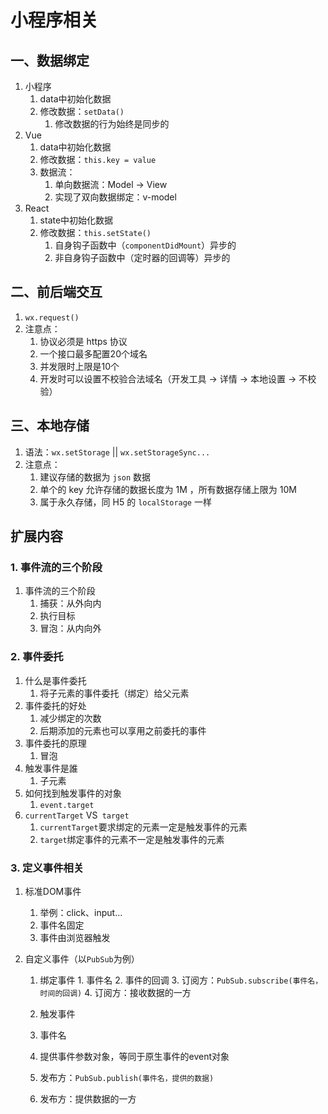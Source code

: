 # 小程序相关

## 一、数据绑定

1. 小程序
    1. data中初始化数据
    2. 修改数据：`setData()`
        1. 修改数据的行为始终是同步的
2. Vue
    1. data中初始化数据
    2. 修改数据：`this.key = value`
    3. 数据流：
        1. 单向数据流：Model -> View
        2. 实现了双向数据绑定：v-model
3. React
    1. state中初始化数据
    2. 修改数据：`this.setState()`
        1. 自身钩子函数中（`componentDidMount`）异步的
        2. 非自身钩子函数中（定时器的回调等）异步的

## 二、前后端交互

1. `wx.request()`
2. 注意点：
    1. 协议必须是 https 协议
    2. 一个接口最多配置20个域名
    3. 并发限时上限是10个
    4. 开发时可以设置不校验合法域名（开发工具 -> 详情 -> 本地设置 -> 不校验）

## 三、本地存储

1. 语法：`wx.setStorage` || `wx.setStorageSync...`
2. 注意点：
    1. 建议存储的数据为 `json` 数据
    2. 单个的 key 允许存储的数据长度为 1M ，所有数据存储上限为 10M
    3. 属于永久存储，同 H5 的 `localStorage` 一样

## 扩展内容

### 1. 事件流的三个阶段

1. 事件流的三个阶段
    1. 捕获：从外向内
    2. 执行目标
    3. 冒泡：从内向外

### 2. 事件委托

1. 什么是事件委托
    1. 将子元素的事件委托（绑定）给父元素
2. 事件委托的好处
    1. 减少绑定的次数
    2. 后期添加的元素也可以享用之前委托的事件
3. 事件委托的原理
    1. 冒泡
4. 触发事件是誰
    1. 子元素
5. 如何找到触发事件的对象
    1. `event.target`
6. `currentTarget` VS` target`
    1. `currentTarget`要求绑定的元素一定是触发事件的元素
    2. `target`绑定事件的元素不一定是触发事件的元素

### 3. 定义事件相关

1. 标准DOM事件
   1. 举例：click、input...
   2. 事件名固定
   3. 事件由浏览器触发

2. 自定义事件（以`PubSub`为例）

   1. 绑定事件
   			1. 事件名
   		2. 事件的回调
   		3. 订阅方：`PubSub.subscribe(事件名，时间的回调)`
   			4. 订阅方：接收数据的一方

   2. 触发事件
   	1. 事件名
   	2. 提供事件参数对象，等同于原生事件的event对象
   	3. 发布方：`PubSub.publish(事件名，提供的数据)`
   	4. 发布方：提供数据的一方
